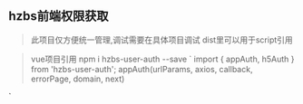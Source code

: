 ## hzbs前端权限获取
> 此项目仅方便统一管理,调试需要在具体项目调试
> dist里可以用于script引用

> vue项目引用 
> npm i hzbs-user-auth --save
`
import { appAuth, h5Auth } from 'hzbs-user-auth';
appAuth(urlParams, axios, callback, errorPage, domain, next)

`